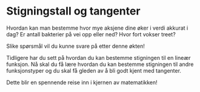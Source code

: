 # Stigningstall og tangenter

Hvordan kan man bestemme hvor mye aksjene dine øker i verdi akkurat i dag?  Er antall bakterier på vei opp eller ned? Hvor fort vokser treet?

Slike spørsmål vil du kunne svare på etter denne økten!

Tidligere har du sett på hvordan du kan bestemme stigningen til en lineær funksjon. Nå skal du få lære hvordan du kan bestemme stigningen til andre funksjonstyper og du skal få gleden av å bli godt kjent med tangenter.

Dette blir en spennende reise inn i kjernen av matematikken!